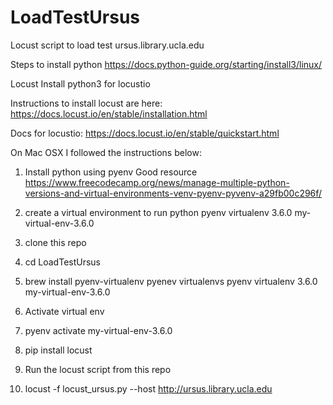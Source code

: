 # LoadTestUrsus
Locust script to load test ursus.library.ucla.edu

Steps to install python 
https://docs.python-guide.org/starting/install3/linux/

Locust
Install python3 for locustio

Instructions to install locust are here: https://docs.locust.io/en/stable/installation.html

Docs for locustio:  https://docs.locust.io/en/stable/quickstart.html

On Mac OSX I followed the instructions below:

1. Install python using pyenv
  Good resource https://www.freecodecamp.org/news/manage-multiple-python-versions-and-virtual-environments-venv-pyenv-pyvenv-a29fb00c296f/

2. create a virtual environment to run python
 pyenv virtualenv 3.6.0 my-virtual-env-3.6.0
 
3. clone this repo

4. cd LoadTestUrsus

5. brew install pyenv-virtualenv
   pyenev virtualenvs
   pyenv virtualenv 3.6.0 my-virtual-env-3.6.0

6. Activate virtual env

7. pyenv activate my-virtual-env-3.6.0

8. pip install locust

9. Run the locust script from this repo

10. locust -f locust_ursus.py --host http://ursus.library.ucla.edu
